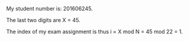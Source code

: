 My student number is: 201606245.

The last two digits are X = 45.

The index of my exam assignment is thus i = X mod N = 45 mod 22 = 1.
